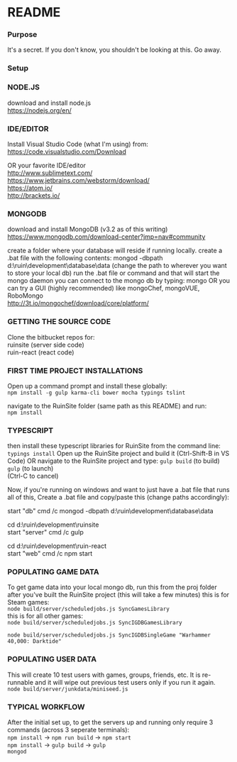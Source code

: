 # README #

### Purpose ###
It's a secret. If you don't know, you shouldn't be looking at this. Go away.

### Setup ###
### NODE.JS ###
download and install node.js  
https://nodejs.org/en/

### IDE/EDITOR ###
Install Visual Studio Code (what I'm using) from:  
https://code.visualstudio.com/Download  

OR your favorite IDE/editor  
http://www.sublimetext.com/  
https://www.jetbrains.com/webstorm/download/  
https://atom.io/  
http://brackets.io/  

### MONGODB ###
download and install MongoDB (v3.2 as of this writing)
https://www.mongodb.com/download-center?jmp=nav#community

create a folder where your database will reside if running locally. 
create a .bat file with the following contents:
mongod -dbpath d:\ruin\development\database\data
    (change the path to wherever you want to store your local db)
run the .bat file or command and that will start the mongo daemon
you can connect to the mongo db by typing: mongo 
OR you can try a GUI (highly recommended) like mongoChef, mongoVUE, RoboMongo  
http://3t.io/mongochef/download/core/platform/

### GETTING THE SOURCE CODE ###
Clone the bitbucket repos for:  
ruinsite (server side code)  
ruin-react (react code)  

### FIRST TIME PROJECT INSTALLATIONS ###
Open up a command prompt and install these globally:  
`npm install -g gulp karma-cli bower mocha typings tslint`  

navigate to the RuinSite folder (same path as this README) and run:  
`npm install`  

### TYPESCRIPT ###
then install these typescript libraries for RuinSite from the command line:
`typings install`
Open up the RuinSite project and build it (Ctrl-Shift-B in VS Code)
    OR navigate to the RuinSite project and type:
    `gulp build` (to build)  
    `gulp` (to launch)  
    (Ctrl-C to cancel)  

Now, if you're running on windows and want to just have a .bat file that runs all of this, 
Create a .bat file and copy/paste this (change paths accordingly):

start "db" cmd /c mongod -dbpath d:\ruin\development\database\data

cd d:\ruin\development\ruinsite\
start "server" cmd /c gulp

cd d:\ruin\development\ruin-react\
start "web" cmd /c npm start

### POPULATING GAME DATA ###
To get game data into your local mongo db, run this from the proj folder after you've built the RuinSite project (this will take a few minutes)
this is for Steam games:  
`node build/server/scheduledjobs.js SyncGamesLibrary`  
this is for all other games:  
`node build/server/scheduledjobs.js SyncIGDBGamesLibrary`  

`node build/server/scheduledjobs.js SyncIGDBSingleGame "Warhammer 40,000: Darktide"`


### POPULATING USER DATA ###
This will create 10 test users with games, groups, friends, etc. It is re-runnable and it will wipe out previous test users only if you run it again.  
`node build/server/junkdata/miniseed.js`

### TYPICAL WORKFLOW ###
After the initial set up, to get the servers up and running only require 3 commands (across 3 seperate terminals):  
`npm install` -> `npm run build` -> `npm start`  
`npm install` -> `gulp build` -> `gulp`  
`mongod`  


